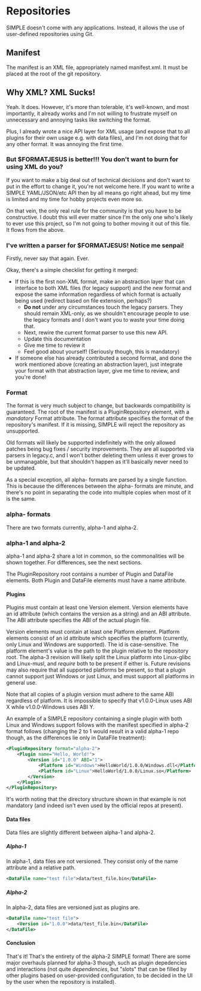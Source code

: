 # Repositories

SIMPLE doesn't come with any applications. Instead, it allows the use of
user-defined repositories using Git.

## Manifest

The manifest is an XML file, appropriately named manifest.xml. It must be placed
at the root of the git repository.

## Why XML? XML Sucks!

Yeah. It does. However, it's more than tolerable, it's well-known, and most
importantly, it already works and I'm not willing to frustrate myself on
unnecessary and annoying tasks like switching the format.

Plus, I already wrote a nice API layer for XML usage (and expose that to all
plugins for their own usage e.g. with data files), and I'm not doing that for
any other format. It was annoying the first time.

### But $FORMATJESUS is better!!! You don't want to burn for using XML do you?

If you want to make a big deal out of technical decisions and don't want to put
in the effort to change it, you're not welcome here. If you want to write a
SIMPLE YAML/JSON/etc API then by all means go right ahead, but my time is
limited and my time for hobby projects even more so.

On that vein, the only real rule for the community is that you have to be
constructive. I doubt this will ever matter since I'm the only one who's likely
to ever use this project, so I'm not going to bother moving it out of this file.
It flows from the above.

### I've written a parser for $FORMATJESUS! Notice me senpai!

Firstly, never say that again. Ever.

Okay, there's a simple checklist for getting it merged:

* If this is the first non-XML format, make an abstraction layer that can
interface to both XML files (for legacy support) and the new format and expose
the same information regardless of which format is actually being used (redirect
based on file extension, perhaps?)
	* **Do not** under any circumstances touch the legacy parsers. They should
remain XML-only, as we shouldn't encourage people to use the legacy formats and
I don't want you to waste your time doing that.
	* Next, rewire the current format parser to use this new API.
	* Update this documentation
	* Give me time to review it
	* Feel good about yourself! (Seriously though, this is mandatory)
* If someone else has already contributed a second format, and done the work
mentioned above (creating an abstraction layer), just integrate your format with
that abstraction layer, give me time to review, and you're done!

### Format

The format is very much subject to change, but backwards compatibility is
guaranteed. The root of the manifest is a PluginRepository element, with a
*mandatory* Format attribute. The format attribute specifies the format of the
repository's manifest. If it is missing, SIMPLE will reject the repository as
unsupported.

Old formats will likely be supported indefinitely with the only allowed patches
being bug fixes / security improvements. They are all supported via parsers in
legacy.c, and I won't bother deleting them unless it ever grows to be
unmanagable, but that shouldn't happen as it'll basically never need to be
updated.

As a special exception, all alpha- formats are parsed by a single function. This
is because the differences between the alpha- formats are minute, and there's no
point in separating the code into multiple copies when most of it is the same.

### alpha- formats

There are two formats currently, alpha-1 and alpha-2.

### alpha-1 and alpha-2

alpha-1 and alpha-2 share a lot in common, so the commonalities will be shown
together. For differences, see the next sections.

The PluginRepository root contains a number of Plugin and DataFile elements.
Both Plugin and DataFile elements must have a name attribute.

#### Plugins

Plugins must contain at least one Version element. Version elements have an id
attribute (which contains the version as a string) and an ABI attribute. The ABI
attribute specifies the ABI of the actual plugin file.

Version elements must contain at least one Platform element. Platform elements
consist of an id attribute which specifies the platform (currently, only Linux
and Windows are supported). The id is case-sensitive. The platform element's
value is the path to the plugin relative to the repository root. The alpha-3
revision will likely split the Linux platform into Linux-glibc and Linux-musl,
and *require* both to be present if either is. Future revisions may also require
that all supported platforms be present, so that a plugin cannot support just
Windows or just Linux, and must support all platforms in general use.

Note that all copies of a plugin version must adhere to the same ABI regardless
of platform. It is impossible to specify that v1.0.0-Linux uses ABI X while
v1.0.0-Windows uses ABI Y.

An example of a SIMPLE repository containing a single plugin with both Linux and
Windows support follows with the manifest specified in alpha-2 format follows
(changing the 2 to 1 would result in a valid alpha-1 repo though, as the
differences lie only in DataFile treatment):

```xml
<PluginRepository format="alpha-2">
	<Plugin name="Hello, World!">
		<Version id="1.0.0" ABI="1">
			<Platform id="Windows">HelloWorld/1.0.0/Windows.dll</Platform>
			<Platform id="Linux">HelloWorld/1.0.0/Linux.so</Platform>
		</Version>
	</Plugin>
</PluginRepository>
```

It's worth noting that the directory structure shown in that example is not
mandatory (and indeed isn't even used by the official repos at present).

#### Data files

Data files are slightly different between alpha-1 and alpha-2.

##### Alpha-1

In alpha-1, data files are not versioned. They consist only of the name
attribute and a relative path.

```xml
<DataFile name="test file">data/test_file.bin</DataFile>
```

##### Alpha-2

In alpha-2, data files are versioned just as plugins are.

```xml
<DataFile name="test file">
	<Version id="1.0.0">data/test_file.bin</DataFile>
</DataFile>
```

#### Conclusion

That's it! That's the entirety of the alpha-2 SIMPLE format! There are some
major overhauls planned for alpha-3 though, such as plugin depedencies and
interactions (not quite *dependencies*, but "slots" that can be filled by other
plugins based on user-provided configuration, to be decided in the UI by the
user when the repository is installed).
